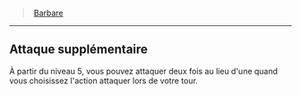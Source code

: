 ﻿---
!Generic
Id: barbarian_hd.md#attaque-supplémentaire
ParentLink: barbarian_hd.md#barbare
Name: Attaque supplémentaire
ParentName: Barbare
NameLevel: 2
---
> [Barbare](hd_barbarian.md)

---

## Attaque supplémentaire

À partir du niveau 5, vous pouvez attaquer deux fois au lieu d'une quand vous choisissez l'action attaquer lors de votre tour.

